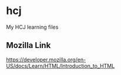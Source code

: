 # hcj
My HCJ learning files
## Mozilla Link
https://developer.mozilla.org/en-US/docs/Learn/HTML/Introduction_to_HTML
